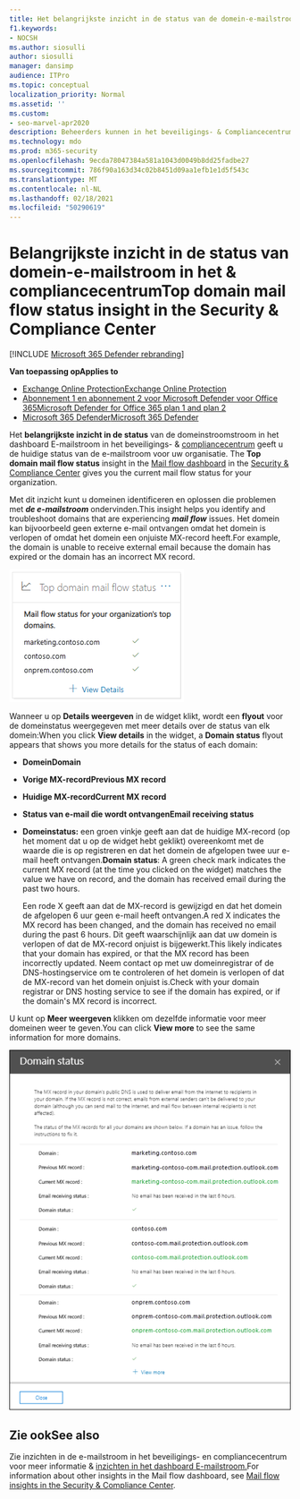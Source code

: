 ```yaml
---
title: Het belangrijkste inzicht in de status van de domein-e-mailstroom in het dashboard E-mailstroom
f1.keywords:
- NOCSH
ms.author: siosulli
author: siosulli
manager: dansimp
audience: ITPro
ms.topic: conceptual
localization_priority: Normal
ms.assetid: ''
ms.custom:
- seo-marvel-apr2020
description: Beheerders kunnen in het beveiligings- & Compliancecentrum in het dashboard E-mailstroom het belangrijkste inzicht in de status van de domeinstroomstroom gebruiken om problemen met de e-mailstroom met betrekking tot hun MX-records op te lossen.
ms.technology: mdo
ms.prod: m365-security
ms.openlocfilehash: 9ecda78047384a581a1043d0049b8dd25fadbe27
ms.sourcegitcommit: 786f90a163d34c02b8451d09aa1efb1e1d5f543c
ms.translationtype: MT
ms.contentlocale: nl-NL
ms.lasthandoff: 02/18/2021
ms.locfileid: "50290619"
---
```

# <a name="top-domain-mail-flow-status-insight-in-the-security--compliance-center"></a><span data-ttu-id="4d77c-103">Belangrijkste inzicht in de status van domein-e-mailstroom in het & compliancecentrum</span><span class="sxs-lookup"><span data-stu-id="4d77c-103">Top domain mail flow status insight in the Security & Compliance Center</span></span>

[!INCLUDE [Microsoft 365 Defender rebranding](../includes/microsoft-defender-for-office.md)]

<span data-ttu-id="4d77c-104">**Van toepassing op**</span><span class="sxs-lookup"><span data-stu-id="4d77c-104">**Applies to**</span></span>
- [<span data-ttu-id="4d77c-105">Exchange Online Protection</span><span class="sxs-lookup"><span data-stu-id="4d77c-105">Exchange Online Protection</span></span>](exchange-online-protection-overview.md)
- [<span data-ttu-id="4d77c-106">Abonnement 1 en abonnement 2 voor Microsoft Defender voor Office 365</span><span class="sxs-lookup"><span data-stu-id="4d77c-106">Microsoft Defender for Office 365 plan 1 and plan 2</span></span>](office-365-atp.md)
- [<span data-ttu-id="4d77c-107">Microsoft 365 Defender</span><span class="sxs-lookup"><span data-stu-id="4d77c-107">Microsoft 365 Defender</span></span>](../mtp/microsoft-threat-protection.md)

<span data-ttu-id="4d77c-108">Het **belangrijkste inzicht in de status** van de domeinstroomstroom in het dashboard E-mailstroom in het beveiligings- & [compliancecentrum](https://protection.office.com) geeft u de huidige status van de e-mailstroom voor uw organisatie. [](mail-flow-insights-v2.md)</span><span class="sxs-lookup"><span data-stu-id="4d77c-108">The **Top domain mail flow status** insight in the [Mail flow dashboard](mail-flow-insights-v2.md) in the [Security & Compliance Center](https://protection.office.com) gives you the current mail flow status for your organization.</span></span>

<span data-ttu-id="4d77c-109">Met dit inzicht kunt u domeinen identificeren en oplossen die problemen met ***de e-mailstroom*** ondervinden.</span><span class="sxs-lookup"><span data-stu-id="4d77c-109">This insight helps you identify and troubleshoot domains that are experiencing ***mail flow*** issues.</span></span> <span data-ttu-id="4d77c-110">Het domein kan bijvoorbeeld geen externe e-mail ontvangen omdat het domein is verlopen of omdat het domein een onjuiste MX-record heeft.</span><span class="sxs-lookup"><span data-stu-id="4d77c-110">For example, the domain is unable to receive external email because the domain has expired or the domain has an incorrect MX record.</span></span>

![De belangrijkste widget voor de domeinstroomstatus in het dashboard E-mailstroom in het & Compliancecentrum](../../media/mfi-top-domain-mail-flow-status-widget.png)

<span data-ttu-id="4d77c-112">Wanneer u op **Details weergeven** in de widget klikt, wordt een **flyout** voor de domeinstatus weergegeven met meer details over de status van elk domein:</span><span class="sxs-lookup"><span data-stu-id="4d77c-112">When you click **View details** in the widget, a **Domain status** flyout appears that shows you more details for the status of each domain:</span></span>

- <span data-ttu-id="4d77c-113">**Domein**</span><span class="sxs-lookup"><span data-stu-id="4d77c-113">**Domain**</span></span>
- <span data-ttu-id="4d77c-114">**Vorige MX-record**</span><span class="sxs-lookup"><span data-stu-id="4d77c-114">**Previous MX record**</span></span>
- <span data-ttu-id="4d77c-115">**Huidige MX-record**</span><span class="sxs-lookup"><span data-stu-id="4d77c-115">**Current MX record**</span></span>
- <span data-ttu-id="4d77c-116">**Status van e-mail die wordt ontvangen**</span><span class="sxs-lookup"><span data-stu-id="4d77c-116">**Email receiving status**</span></span>
- <span data-ttu-id="4d77c-117">**Domeinstatus:** een groen vinkje geeft aan dat de huidige MX-record (op het moment dat u op de widget hebt geklikt) overeenkomt met de waarde die is op registreren en dat het domein de afgelopen twee uur e-mail heeft ontvangen.</span><span class="sxs-lookup"><span data-stu-id="4d77c-117">**Domain status**: A green check mark indicates the current MX record (at the time you clicked on the widget) matches the value we have on record, and the domain has received email during the past two hours.</span></span>

  <span data-ttu-id="4d77c-118">Een rode X geeft aan dat de MX-record is gewijzigd en dat het domein de afgelopen 6 uur geen e-mail heeft ontvangen.</span><span class="sxs-lookup"><span data-stu-id="4d77c-118">A red X indicates the MX record has been changed, and the domain has received no email during the past 6 hours.</span></span> <span data-ttu-id="4d77c-119">Dit geeft waarschijnlijk aan dat uw domein is verlopen of dat de MX-record onjuist is bijgewerkt.</span><span class="sxs-lookup"><span data-stu-id="4d77c-119">This likely indicates that your domain has expired, or that the MX record has been incorrectly updated.</span></span> <span data-ttu-id="4d77c-120">Neem contact op met uw domeinregistrar of de DNS-hostingservice om te controleren of het domein is verlopen of dat de MX-record van het domein onjuist is.</span><span class="sxs-lookup"><span data-stu-id="4d77c-120">Check with your domain registrar or DNS hosting service to see if the domain has expired, or if the domain's MX record is incorrect.</span></span>

<span data-ttu-id="4d77c-121">U kunt op **Meer weergeven** klikken om dezelfde informatie voor meer domeinen weer te geven.</span><span class="sxs-lookup"><span data-stu-id="4d77c-121">You can click **View more** to see the same information for more domains.</span></span>

![Flyout Details in het statusinzicht van de e-mailstroom van het hoogste domein](../../media/mfi-top-domain-mail-flow-status-view-details.png)

## <a name="see-also"></a><span data-ttu-id="4d77c-123">Zie ook</span><span class="sxs-lookup"><span data-stu-id="4d77c-123">See also</span></span>

<span data-ttu-id="4d77c-124">Zie inzichten in de e-mailstroom in het beveiligings- en compliancecentrum voor meer informatie & [inzichten in het dashboard E-mailstroom.](mail-flow-insights-v2.md)</span><span class="sxs-lookup"><span data-stu-id="4d77c-124">For information about other insights in the Mail flow dashboard, see [Mail flow insights in the Security & Compliance Center](mail-flow-insights-v2.md).</span></span>
